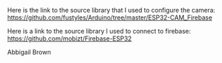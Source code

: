 Here is the link to the source library that I used to configure the camera:
https://github.com/fustyles/Arduino/tree/master/ESP32-CAM_Firebase

Here is a link to the source library I used to connect to firebase:
https://github.com/mobizt/Firebase-ESP32

Abbigail Brown
